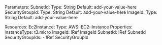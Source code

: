 Parameters:
  SubnetId:
    Type: String
    Default: add-your-value-here
  SecurityGroupId:
    Type: String
    Default: add-your-value-here
  ImageId:
    Type: String
    Default: add-your-value-here

Resources:
  Ec2Instance: 
    Type: AWS::EC2::Instance
    Properties:
      InstanceType: t3.micro
      ImageId: !Ref ImageId
      SubnetId: !Ref SubnetId
      SecurityGroupIds:
      - !Ref SecurityGroupId
